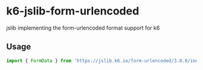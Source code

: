 # k6-jslib-form-urlencoded

jslib implementing the form-urlencoded format support for k6 

## Usage

```js
import { FormData } from 'https://jslib.k6.io/form-urlencoded/3.0.0/index.js';
```